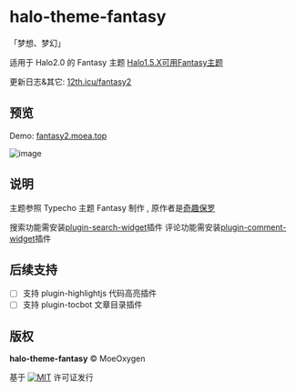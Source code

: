 # halo-theme-fantasy
「梦想、梦幻」

适用于 Halo2.0 的 Fantasy 主题
[Halo1.5.X可用Fantasy主题](https://github.com/moeoxygen/halo-theme-fantasy/blob/main)

更新日志&其它: [12th.icu/fantasy2](https://12th.icu/fantasy2)

## 预览

Demo: [fantasy2.moea.top](https://fantasy2.moea.top)

![image](https://fantasy.moea.top/themes/Fantasy/screenshot.png)

## 说明

主题参照 Typecho 主题 Fantasy 制作 , 原作者是[奇趣保罗](https://paugram.com/)

搜索功能需安装[plugin-search-widget](https://github.com/halo-sigs/plugin-search-widget)插件
评论功能需安装[plugin-comment-widget](https://github.com/halo-sigs/plugin-comment-widget)插件

## 后续支持

- [ ] 支持 plugin-highlightjs 代码高亮插件
- [ ] 支持 plugin-tocbot 文章目录插件

## 版权

**halo-theme-fantasy** &copy; MoeOxygen 

基于 [![MIT](https://img.shields.io/badge/license-MIT-orange.svg)](https://github.com/MoeOxygen/halo-theme-fantasy/blob/master/LICENSE) 许可证发行
